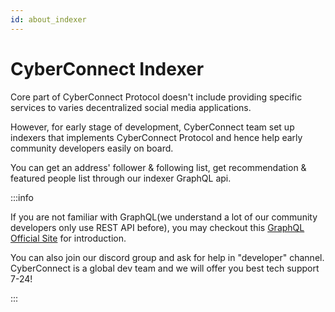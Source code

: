 ```yaml
---
id: about_indexer
---
```


# CyberConnect Indexer

Core part of CyberConnect Protocol doesn't include providing specific services to varies decentralized social media applications. 

However, for early stage of development, CyberConnect team set up indexers that implements CyberConnect Protocol and hence help early community developers easily on board.

You can get an address' follower & following list, get recommendation & featured people list through our indexer GraphQL api.

:::info

If you are not familiar with GraphQL(we understand a lot of our community developers only use REST API before), you may checkout this [GraphQL Official Site](https://graphql.org/) for 
introduction. 

You can also join our discord group and ask for help in "developer" channel. CyberConnect is a global dev team and we will offer you best tech support 7-24!

:::